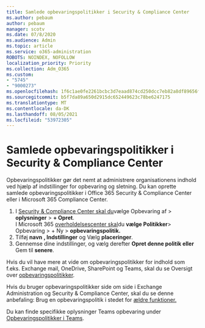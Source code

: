 ```yaml
---
title: Samlede opbevaringspolitikker i Security & Compliance Center
ms.author: pebaum
author: pebaum
manager: scotv
ms.date: 07/8/2020
ms.audience: Admin
ms.topic: article
ms.service: o365-administration
ROBOTS: NOINDEX, NOFOLLOW
localization_priority: Priority
ms.collection: Adm_O365
ms.custom:
- "5745"
- "9000273"
ms.openlocfilehash: 1f6c1ae0fe2261bcbc3d7eaad874cd250dcc7eb82a8df89656fec9d5e60843ca
ms.sourcegitcommit: b5f7da89a650d2915dc652449623c78be6247175
ms.translationtype: MT
ms.contentlocale: da-DK
ms.lasthandoff: 08/05/2021
ms.locfileid: "53972305"
---
```

# <a name="unified-retention-policies-in-the-security--compliance-center"></a>Samlede opbevaringspolitikker i Security & Compliance Center

Opbevaringspolitikker gør det nemt at administrere organisationens indhold ved hjælp af indstillinger for opbevaring og sletning. Du kan oprette samlede opbevaringspolitikker i Office 365 Security & Compliance Center eller i Microsoft 365 Compliance Center. 

1. I [Security & Compliance Center skal du](https://go.microsoft.com/fwlink/p/?linkid=2077143)vælge Opbevaring af   >  **oplysninger**  >  **+ Opret**. <br/>
    I Microsoft 365 [overholdelsescenter skal](https://go.microsoft.com/fwlink/p/?linkid=2077149)du **vælge Politikker**> Opbevaring > + Ny  >  **opbevaringspolitik.**
2. Tilføj **navn** **, Indstillinger** og Vælg **placeringer**.
3. Gennemse dine indstillinger, og vælg derefter **Opret denne politik eller** Gem til **senere**.  
      
Hvis du vil have mere at vide om opbevaringspolitikker for indhold som f.eks. Exchange mail, OneDrive, SharePoint og Teams, skal du se Oversigt over [opbevaringspolitikker](https://go.microsoft.com/fwlink/?linkid=2127785).  
    
Hvis du bruger opbevaringspolitikker side om side i Exchange Administration og Security & Compliance Center, skal du se denne anbefaling: Brug en opbevaringspolitik i stedet for [ældre funktioner.](/microsoft-365/compliance/retention-policies#use-a-retention-policy-instead-of-older-features)  
    
Du kan finde specifikke oplysninger Teams opbevaring under [Opbevaringspolitikker i Teams](/microsoftteams/retention-policies).